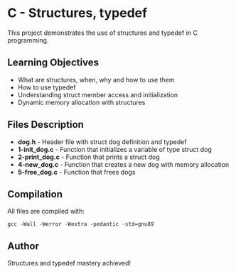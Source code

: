 # C - Structures, typedef

This project demonstrates the use of structures and typedef in C programming.

## Learning Objectives
- What are structures, when, why and how to use them
- How to use typedef
- Understanding struct member access and initialization
- Dynamic memory allocation with structures

## Files Description
- **dog.h** - Header file with struct dog definition and typedef
- **1-init_dog.c** - Function that initializes a variable of type struct dog
- **2-print_dog.c** - Function that prints a struct dog
- **4-new_dog.c** - Function that creates a new dog with memory allocation
- **5-free_dog.c** - Function that frees dogs

## Compilation
All files are compiled with:
```
gcc -Wall -Werror -Wextra -pedantic -std=gnu89
```

## Author
Structures and typedef mastery achieved!
